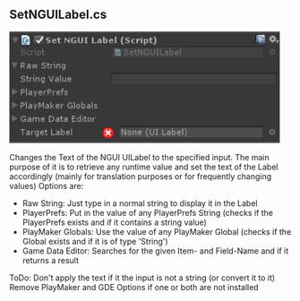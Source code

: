 ## SetNGUILabel.cs
![Image](/Screenshots/Components/SetNGUILabel_Info.png)

Changes the Text of the NGUI UILabel to the specified input.
The main purpose of it is to retrieve any runtime value and set the text of the Label accordingly (mainly for translation purposes or for frequently changing values)
Options are:
- Raw String: Just type in a normal string to display it in the Label
- PlayerPrefs: Put in the value of any PlayerPrefs String (checks if the PlayerPrefs exists and if it contains a string value)
- PlayMaker Globals: Use the value of any PlayMaker Global (checks if the Global exists and if it is of type 'String')
- Game Data Editor: Searches for the given Item- and Field-Name and if it returns a result


ToDo: Don't apply the text if it the input is not a string (or convert it to it)
		  Remove PlayMaker and GDE Options if one or both are not installed